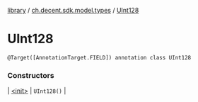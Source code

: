 [library](../../index.md) / [ch.decent.sdk.model.types](../index.md) / [UInt128](./index.md)

# UInt128

`@Target([AnnotationTarget.FIELD]) annotation class UInt128`

### Constructors

| [&lt;init&gt;](-init-.md) | `UInt128()` |

